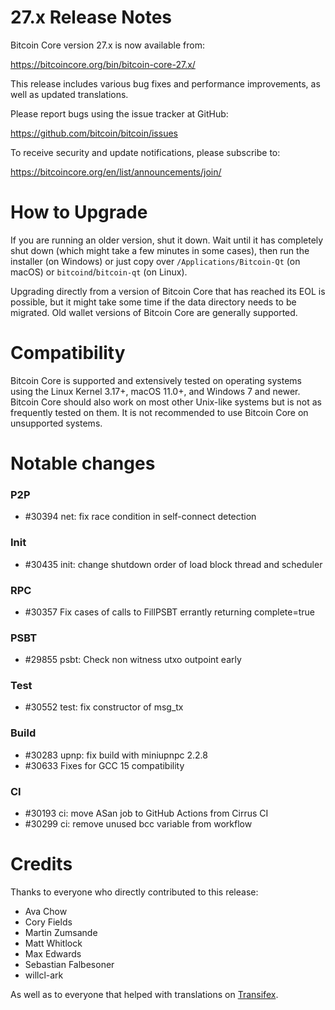 27.x Release Notes
=====================

Bitcoin Core version 27.x is now available from:

  <https://bitcoincore.org/bin/bitcoin-core-27.x/>

This release includes various bug fixes and performance
improvements, as well as updated translations.

Please report bugs using the issue tracker at GitHub:

  <https://github.com/bitcoin/bitcoin/issues>

To receive security and update notifications, please subscribe to:

  <https://bitcoincore.org/en/list/announcements/join/>

How to Upgrade
==============

If you are running an older version, shut it down. Wait until it has completely
shut down (which might take a few minutes in some cases), then run the
installer (on Windows) or just copy over `/Applications/Bitcoin-Qt` (on macOS)
or `bitcoind`/`bitcoin-qt` (on Linux).

Upgrading directly from a version of Bitcoin Core that has reached its EOL is
possible, but it might take some time if the data directory needs to be migrated. Old
wallet versions of Bitcoin Core are generally supported.

Compatibility
==============

Bitcoin Core is supported and extensively tested on operating systems
using the Linux Kernel 3.17+, macOS 11.0+, and Windows 7 and newer. Bitcoin
Core should also work on most other Unix-like systems but is not as
frequently tested on them. It is not recommended to use Bitcoin Core on
unsupported systems.

Notable changes
===============

### P2P

- #30394 net: fix race condition in self-connect detection

### Init

- #30435 init: change shutdown order of load block thread and scheduler

### RPC

- #30357 Fix cases of calls to FillPSBT errantly returning complete=true

### PSBT

- #29855 psbt: Check non witness utxo outpoint early

### Test

- #30552 test: fix constructor of msg_tx

### Build

- #30283 upnp: fix build with miniupnpc 2.2.8
- #30633 Fixes for GCC 15 compatibility

### CI

- #30193 ci: move ASan job to GitHub Actions from Cirrus CI
- #30299 ci: remove unused bcc variable from workflow

Credits
=======

Thanks to everyone who directly contributed to this release:

- Ava Chow
- Cory Fields
- Martin Zumsande
- Matt Whitlock
- Max Edwards
- Sebastian Falbesoner
- willcl-ark

As well as to everyone that helped with translations on
[Transifex](https://www.transifex.com/bitcoin/bitcoin/).
